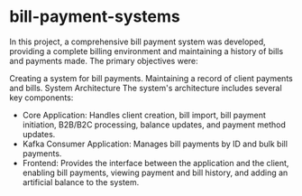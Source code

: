 # bill-payment-systems

In this project, a comprehensive bill payment system was developed, providing a complete billing environment and maintaining a history of bills and payments made. The primary objectives were:

Creating a system for bill payments.
Maintaining a record of client payments and bills.
System Architecture
The system's architecture includes several key components:

- Core Application: Handles client creation, bill import, bill payment initiation, B2B/B2C processing, balance updates, and payment method updates.
- Kafka Consumer Application: Manages bill payments by ID and bulk bill payments.
- Frontend: Provides the interface between the application and the client, enabling bill payments, viewing payment and bill history, and adding an artificial balance to the system.
